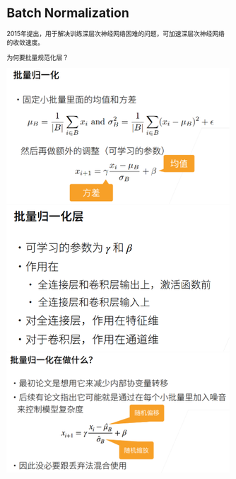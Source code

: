 # Batch Normalization

2015年提出，用于解决训练深层次神经网络困难的问题，可加速深层次神经网络的收敛速度。

为何要批量规范化层？

![图 1](../../images/5a1f837b082d84fd2168f13b809484b533fc106f8bfc08c73bfdca396210c3cd.png)  
![图 2](../../images/fbba04a16ea65e3f54ccdefbbf0cf8f2592faf7aaed31e16491a9abcbc364235.png)  
![图 3](../../images/1cfd97a78b39c7a8fec11755d64273080629e0e10eaaa08652b1da4d8b91fdfb.png)  
